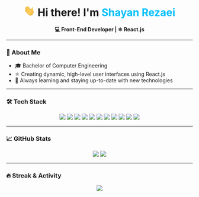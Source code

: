 <!-- 💫 GitHub Profile README by Mahyar for Shayan Rezaei 😎 -->

<h1 align="center"><img src="https://raw.githubusercontent.com/hane-smitter/hane-smitter/assets/assets/hi.gif" height="30" /> Hi there! I'm <span style="color:#00BFFF;">Shayan Rezaei</span></h1>

<p align="center">
  <b>💻 Front-End Developer | ⚛️ React.js</b><br/>
</p>

---

### 🚀 About Me  
- 🎓 Bachelor of Computer Engineering  
- ⚛️ Creating dynamic, high-level user interfaces using React.js  
- 🎯 Always learning and staying up-to-date with new technologies

---

### 🛠️ Tech Stack
<p align="center">
  <img src="https://img.shields.io/badge/-HTML5-E34F26?style=for-the-badge&logo=html5&logoColor=white"/>
  <img src="https://img.shields.io/badge/-CSS3-1572B6?style=for-the-badge&logo=css3&logoColor=white"/>
  <img src="https://img.shields.io/badge/-JavaScript-F7DF1E?style=for-the-badge&logo=javascript&logoColor=black"/>
  <img src="https://img.shields.io/badge/-TypeScript-3178C6?style=for-the-badge&logo=typescript&logoColor=white"/>
  <img src="https://img.shields.io/badge/-React.js-61DAFB?style=for-the-badge&logo=react&logoColor=black"/>
  <img src="https://img.shields.io/badge/-React%20Router-CA4245?style=for-the-badge&logo=react-router&logoColor=white"/>
  <img src="https://img.shields.io/badge/-React%20Query-FF4154?style=for-the-badge&logo=react-query&logoColor=white"/>
  <img src="https://img.shields.io/badge/-Zustand-333333?style=for-the-badge"/>
  <img src="https://img.shields.io/badge/-Emotion-FF4785?style=for-the-badge&logo=emotion&logoColor=white"/>
  <img src="https://img.shields.io/badge/-TailwindCSS-38B2AC?style=for-the-badge&logo=tailwind-css&logoColor=white"/>
  <img src="https://img.shields.io/badge/-Git-F05032?style=for-the-badge&logo=git&logoColor=white"/>
</p>

---

### 📈 GitHub Stats
<p align="center">
  <img src="https://github-readme-stats.vercel.app/api?username=shayan-rezaei&show_icons=true&theme=tokyonight&hide_border=true&border_radius=12" height="165"/>
  <img src="https://github-readme-stats.vercel.app/api/top-langs/?username=shayan-rezaei&layout=compact&theme=tokyonight&hide_border=true&border_radius=12" height="165"/>
</p>

---

### 🔥 Streak & Activity
<p align="center">
  <img src="https://streak-stats.demolab.com?user=shayan-rezaei&theme=tokyonight&hide_border=true&border_radius=12" />
</p>
